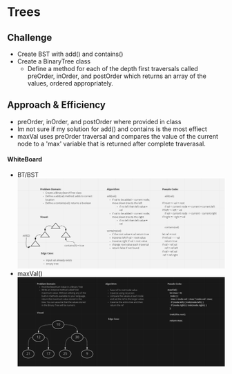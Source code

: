 # Trees

<!-- Short summary or background information -->

## Challenge

- Create BST with add() and contains()
- Create a BinaryTree class
    - Define a method for each of the depth first traversals called preOrder, inOrder, and postOrder which returns an array of the values, ordered appropriately.
<!-- Description of the challenge -->

## Approach & Efficiency
- preOrder, inOrder, and postOrder where provided in class
- Im not sure if my solution for add() and contains is the most effiect
- maxVal uses preOrder traversal and compares the value of the current node to a 'max' variable that is returned after complete traverasal.


#### WhiteBoard

- BT/BST
![Trees](CC15-WB.PNG)
- maxVal()
![Trees](CC16-WB.PNG)

